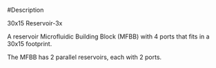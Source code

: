 #Description

30x15 Reservoir-3x

A reservoir Microfluidic Building Block (MFBB) with 4 ports that fits in a 30x15 footprint.

The MFBB has 2 parallel reservoirs, each with 2 ports.
